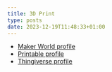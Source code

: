 ```yaml
---
title: 3D Print
type: posts
date: 2023-12-19T11:48:33+01:00
---
```

*   [Maker World profile](https://makerworld.com/en/u/292718556)
*   [Printable profile](https://www.printables.com/@Cedric_1735254)
*   [Thingiverse profile](https://www.thingiverse.com/cedricwalter/)
